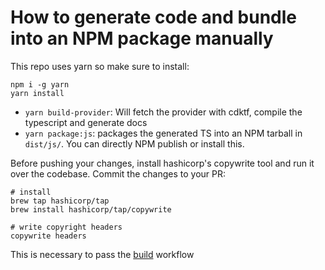 # How to generate code and bundle into an NPM package manually

This repo uses yarn so make sure to install:
```
npm i -g yarn
yarn install
```

- `yarn build-provider`: Will fetch the provider with cdktf, compile the typescript and generate docs
- `yarn package:js`: packages the generated TS into an NPM tarball in `dist/js/`. You can directly NPM publish or install this.


Before pushing your changes, install hashicorp's copywrite tool and run it over the codebase. Commit the changes to your PR:

```
# install
brew tap hashicorp/tap
brew install hashicorp/tap/copywrite

# write copyright headers
copywrite headers
```


This is necessary to pass the [build](.github/workflows/build.yml) workflow
